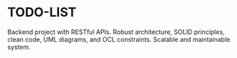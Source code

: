 # TODO-LIST
Backend project with RESTful APIs. Robust architecture, SOLID principles, clean code, UML diagrams, and OCL constraints. Scalable and maintainable system.
